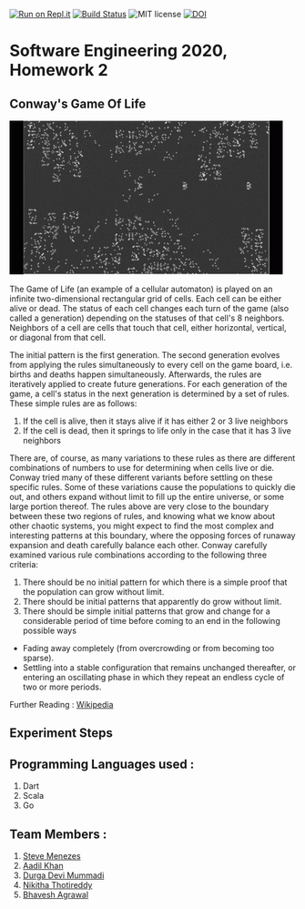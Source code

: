 [![Run on Repl.it](https://repl.it/badge/github/bhavesh242/SE-HW02)](https://repl.it/github/bhavesh242/SE-HW02)
[![Build Status](https://travis-ci.com/bhavesh242/SE-HW02.svg?branch=master)](https://travis-ci.com/github/bhavesh242/SE-HW02/builds/181070331)
![MIT license](https://img.shields.io/badge/License-MIT-green.svg)
[![DOI](https://zenodo.org/badge/289317236.svg)](https://zenodo.org/badge/latestdoi/289317236)

# Software Engineering 2020, Homework 2 

## Conway's Game Of Life

![Game of Life](Gameoflife.gif)

The Game of Life (an example of a cellular automaton) is played on an infinite two-dimensional rectangular grid of cells. Each cell can be either alive or dead. The status of each cell changes each turn of the game (also called a generation) depending on the statuses of that cell's 8 neighbors. Neighbors of a cell are cells that touch that cell, either horizontal, vertical, or diagonal from that cell.

The initial pattern is the first generation. The second generation evolves from applying the rules simultaneously to every cell on the game board, i.e. births and deaths happen simultaneously. Afterwards, the rules are iteratively applied to create future generations. For each generation of the game, a cell's status in the next generation is determined by a set of rules. These simple rules are as follows:

1. If the cell is alive, then it stays alive if it has either 2 or 3 live neighbors
2. If the cell is dead, then it springs to life only in the case that it has 3 live neighbors

There are, of course, as many variations to these rules as there are different combinations of numbers to use for determining when cells live or die. Conway tried many of these different variants before settling on these specific rules. Some of these variations cause the populations to quickly die out, and others expand without limit to fill up the entire universe, or some large portion thereof. The rules above are very close to the boundary between these two regions of rules, and knowing what we know about other chaotic systems, you might expect to find the most complex and interesting patterns at this boundary, where the opposing forces of runaway expansion and death carefully balance each other. Conway carefully examined various rule combinations according to the following three criteria:

1. There should be no initial pattern for which there is a simple proof that the population can grow without limit.
2. There should be initial patterns that apparently do grow without limit.
3. There should be simple initial patterns that grow and change for a considerable period of time before coming to an end in the following possible ways
  - Fading away completely (from overcrowding or from becoming too sparse).
  - Settling into a stable configuration that remains unchanged thereafter, or entering an oscillating phase in which they repeat an endless cycle of two or more periods.


Further Reading : [Wikipedia](https://en.wikipedia.org/wiki/Conway%27s_Game_of_Life)

## Experiment Steps
## Programming Languages used :

1. Dart
2. Scala
3. Go

## Team Members : 

1. [Steve Menezes](https://github.com/stevemenezes)
2. [Aadil Khan](https://github.com/aadilk97)
3. [Durga Devi Mummadi](https://github.com/Durga71)
4. [Nikitha Thotireddy](https://github.com/nikithareddyt)
5. [Bhavesh Agrawal](https://github.com/bhavesh242)
